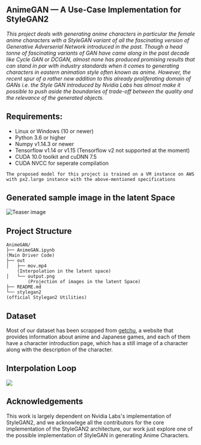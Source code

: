 ## AnimeGAN &mdash; A Use-Case Implementation for StyleGAN2
*This project deals with generating anime characters in particular the female anime characters with a StyleGAN variant of all the fascinating version of Generative Adverserial Network introduced in the past. Though a head tonne of fascinating variants of GAN have came along in the past decade like Cycle GAN or DCGAN, almost none has produced promising results that can stand in par with industry standards when it comes to generating characters in eastern animation style often known as anime. However, the recent spur of a rather new addition to this already proliferating domain of GANs i.e. the Style GAN introduced by Nvidia Labs has almost make it possible to push aside the boundaries of trade-off between the quality and the relevance of the generated objects.*

## Requirements:
* Linux or Windows (10 or newer)
* Python 3.6 or higher
* Numpy v1.14.3 or newer
* Tensorflow v1.14 or v1.15 (Tensorflow v2 not supported at the moment)
* CUDA 10.0 toolkit and cuDNN 7.5
* CUDA NVCC for seperate compilation

```
The proposed model for this project is trained on a VM instance on AWS with px2.large instance with the above-mentioned specifications
```
## Generated sample image in the latent Space
![Teaser image](./out/output.png)


## Project Structure

```
AnimeGAN/
├── AnimeGAN.ipynb
(Main Driver Code)          
├── out                     
│   ├── mov.mp4
    (Interpolation in the latent space)
│   └── output.png
        (Projection of images in the latent Space)
├── README.md
└── stylegan2
(official Stylegan2 Utilities)
```
## Dataset
Most of our dataset has been scrapped from [getchu](http://www.getchu.com/), a website that provides information about anime and Japanese games, and each of them have a character introduction page, which has a still image of a character along with the description of the character.

## Interpolation Loop
![](out/mov.gif)

## Acknowledgements

This work is largely dependent on Nvidia Labs's implementation of StyleGAN2, and we acknowlege all the contributors for the core implementation of the StyleGAN2 architecture, our work just explore one of the possible implementation of StyleGAN in generating Anime Characters.
